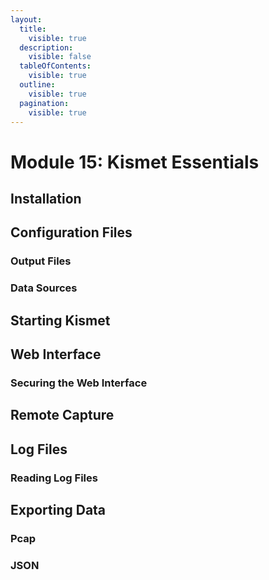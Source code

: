 ```yaml
---
layout:
  title:
    visible: true
  description:
    visible: false
  tableOfContents:
    visible: true
  outline:
    visible: true
  pagination:
    visible: true
---
```


# Module 15: Kismet Essentials

## Installation



## Configuration Files

### Output Files



### Data Sources



## Starting Kismet



## Web Interface

### Securing the Web Interface



## Remote Capture



## Log Files

### Reading Log Files



## Exporting Data

### Pcap



### JSON

